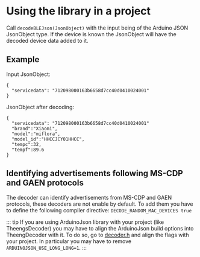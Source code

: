 # Using the library in a project

Call `decodeBLEJson(JsonObject)` with the input being of the Arduino JSON JsonObject type. If the device is known the JsonObject will have the decoded device data added to it.

## Example
Input JsonObject:
```
{
  "servicedata": "712098000163b6658d7cc40d0410024001"
}
```

JsonObject after decoding:
```
{
  "servicedata": "712098000163b6658d7cc40d0410024001"
  "brand":"Xiaomi",
  "model":"miflora",
  "model_id":"HHCCJCY01HHCC",
  "tempc":32,
  "tempf":89.6
}
```

## Identifying advertisements following MS-CDP and GAEN protocols
The decoder can identify advertisements from MS-CDP and GAEN protocols, these decoders are not enable by default. To add them you have to define the following compiler directive:
`DECODE_RANDOM_MAC_DEVICES true`

::: tip
If you are using ArduinoJson library with your project (like TheengsDecoder) you may have to align the ArduinoJson build options into TheengDecoder with it. To do so, go to [decoder.h](https://github.com/theengs/decoder/blob/development/src/decoder.h) and align the flags with your project. In particular you may have to remove `ARDUINOJSON_USE_LONG_LONG=1`.
:::
